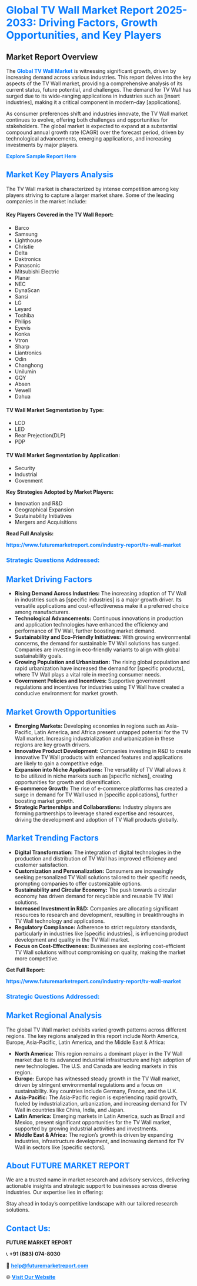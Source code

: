 <h1 style="color: #007BFF;">Global TV Wall Market Report 2025-2033: Driving Factors, Growth Opportunities, and Key Players</h1>

<section id="overview">
<h2>Market Report Overview</h2>
<p>The <a href="https://www.futuremarketreport.com/industry-report/tv-wall-market" style="color: #007BFF; text-decoration: none;"><strong>Global TV Wall Market</strong></a> is witnessing significant growth, driven by increasing demand across various industries. This report delves into the key aspects of the TV Wall market, providing a comprehensive analysis of its current status, future potential, and challenges. The demand for TV Wall has surged due to its wide-ranging applications in industries such as [insert industries], making it a critical component in modern-day [applications].</p>
<p>As consumer preferences shift and industries innovate, the TV Wall market continues to evolve, offering both challenges and opportunities for stakeholders. The global market is expected to expand at a substantial compound annual growth rate (CAGR) over the forecast period, driven by technological advancements, emerging applications, and increasing investments by major players.</p>
</section>

<section id="overview">
<p><a href="https://www.futuremarketreport.com/request-sample/reportId=82215" style="color: #007BFF; text-decoration: none;"><strong>Explore Sample Report Here</strong></a></p>
</section>

<section id="key-players">
<h2 style="color: #007BFF;">Market Key Players Analysis</h2>
<p>The TV Wall market is characterized by intense competition among key players striving to capture a larger market share. Some of the leading companies in the market include:</p>
<h4>Key Players Covered in the TV Wall Report:</h4>
<ul><li>Barco</li><li>Samsung</li><li>Lighthouse</li><li>Christie</li><li>Delta</li><li>Daktronics</li><li>Panasonic</li><li>Mitsubishi Electric</li><li>Planar</li><li>NEC</li><li>DynaScan</li><li>Sansi</li><li>LG</li><li>Leyard</li><li>Toshiba</li><li>Philips</li><li>Eyevis</li><li>Konka</li><li>Vtron</li><li>Sharp</li><li>Liantronics</li><li>Odin</li><li>Changhong</li><li>Unilumin</li><li>GQY</li><li>Absen</li><li>Vewell</li><li>Dahua</li></ul>
<h4>TV Wall Market Segmentation by Type:</h4>
<ul><li>LCD</li><li>LED</li><li>Rear Prejection(DLP)</li><li>PDP</li></ul>

<h4>TV Wall Market Segmentation by Application:</h4>
<ul><li>Security</li><li>Industrial</li><li>Govenment</li></ul>
<p><strong>Key Strategies Adopted by Market Players:</strong></p>
<ul>
<li>Innovation and R&D</li>
<li>Geographical Expansion</li>
<li>Sustainability Initiatives</li>
<li>Mergers and Acquisitions</li>
</ul>
</section>

<section>
<p><strong>Read Full Analysis: </strong></p><a href="https://www.futuremarketreport.com/industry-report/tv-wall-market" style="color: #007BFF; text-decoration: none;"><strong>https://www.futuremarketreport.com/industry-report/tv-wall-market</strong></a>
<h3 style="color: #007BFF;">Strategic Questions Addressed:</h3>
</section>

<section id="driving-factors">
<h2 style="color: #007BFF;">Market Driving Factors</h2>
<ul>
<li><strong>Rising Demand Across Industries:</strong> The increasing adoption of TV Wall in industries such as [specific industries] is a major growth driver. Its versatile applications and cost-effectiveness make it a preferred choice among manufacturers.</li>
<li><strong>Technological Advancements:</strong> Continuous innovations in production and application technologies have enhanced the efficiency and performance of TV Wall, further boosting market demand.</li>
<li><strong>Sustainability and Eco-Friendly Initiatives:</strong> With growing environmental concerns, the demand for sustainable TV Wall solutions has surged. Companies are investing in eco-friendly variants to align with global sustainability goals.</li>
<li><strong>Growing Population and Urbanization:</strong> The rising global population and rapid urbanization have increased the demand for [specific products], where TV Wall plays a vital role in meeting consumer needs.</li>
<li><strong>Government Policies and Incentives:</strong> Supportive government regulations and incentives for industries using TV Wall have created a conducive environment for market growth.</li>
</ul>
</section>

<section id="growth-opportunities">
<h2 style="color: #007BFF;">Market Growth Opportunities</h2>
<ul>
<li><strong>Emerging Markets:</strong> Developing economies in regions such as Asia-Pacific, Latin America, and Africa present untapped potential for the TV Wall market. Increasing industrialization and urbanization in these regions are key growth drivers.</li>
<li><strong>Innovative Product Development:</strong> Companies investing in R&D to create innovative TV Wall products with enhanced features and applications are likely to gain a competitive edge.</li>
<li><strong>Expansion into Niche Applications:</strong> The versatility of TV Wall allows it to be utilized in niche markets such as [specific niches], creating opportunities for growth and diversification.</li>
<li><strong>E-commerce Growth:</strong> The rise of e-commerce platforms has created a surge in demand for TV Wall used in [specific applications], further boosting market growth.</li>
<li><strong>Strategic Partnerships and Collaborations:</strong> Industry players are forming partnerships to leverage shared expertise and resources, driving the development and adoption of TV Wall products globally.</li>
</ul>
</section>

<section id="trending-factors">
<h2 style="color: #007BFF;">Market Trending Factors</h2>
<ul>
<li><strong>Digital Transformation:</strong> The integration of digital technologies in the production and distribution of TV Wall has improved efficiency and customer satisfaction.</li>
<li><strong>Customization and Personalization:</strong> Consumers are increasingly seeking personalized TV Wall solutions tailored to their specific needs, prompting companies to offer customizable options.</li>
<li><strong>Sustainability and Circular Economy:</strong> The push towards a circular economy has driven demand for recyclable and reusable TV Wall solutions.</li>
<li><strong>Increased Investment in R&D:</strong> Companies are allocating significant resources to research and development, resulting in breakthroughs in TV Wall technology and applications.</li>
<li><strong>Regulatory Compliance:</strong> Adherence to strict regulatory standards, particularly in industries like [specific industries], is influencing product development and quality in the TV Wall market.</li>
<li><strong>Focus on Cost-Effectiveness:</strong> Businesses are exploring cost-efficient TV Wall solutions without compromising on quality, making the market more competitive.</li>
</ul>
</section>

<section>
<p><strong>Get Full Report: </strong></p><a href="https://www.futuremarketreport.com/industry-report/tv-wall-market" style="color: #007BFF; text-decoration: none;"><strong>https://www.futuremarketreport.com/industry-report/tv-wall-market</strong></a>
<h3 style="color: #007BFF;">Strategic Questions Addressed:</h3>
</section>


<section id="regional-analysis">
<h2 style="color: #007BFF;">Market Regional Analysis</h2>
<p>The global TV Wall market exhibits varied growth patterns across different regions. The key regions analyzed in this report include North America, Europe, Asia-Pacific, Latin America, and the Middle East & Africa:</p>
<ul>
<li><strong>North America:</strong> This region remains a dominant player in the TV Wall market due to its advanced industrial infrastructure and high adoption of new technologies. The U.S. and Canada are leading markets in this region.</li>
<li><strong>Europe:</strong> Europe has witnessed steady growth in the TV Wall market, driven by stringent environmental regulations and a focus on sustainability. Key countries include Germany, France, and the U.K.</li>
<li><strong>Asia-Pacific:</strong> The Asia-Pacific region is experiencing rapid growth, fueled by industrialization, urbanization, and increasing demand for TV Wall in countries like China, India, and Japan.</li>
<li><strong>Latin America:</strong> Emerging markets in Latin America, such as Brazil and Mexico, present significant opportunities for the TV Wall market, supported by growing industrial activities and investments.</li>
<li><strong>Middle East & Africa:</strong> The region’s growth is driven by expanding industries, infrastructure development, and increasing demand for TV Wall in sectors like [specific sectors].</li>
</ul>
</section>

<footer>
<h2 style="color: #007BFF;">About FUTURE MARKET REPORT</h2>
<p>We are a trusted name in market research and advisory services, delivering actionable insights and strategic support to businesses across diverse industries. Our expertise lies in offering:</p>

<p>Stay ahead in today’s competitive landscape with our tailored research solutions.</p>

<h2 style="color: #007BFF;">Contact Us:</h2>
<p><strong>FUTURE MARKET REPORT</strong></p>
<p>📞 <strong>+91 (883) 074-8030</strong></p>
<p>📧 <strong><a href="mailto:help@futuremarketreport.com" style="color: #007BFF;">help@futuremarketreport.com</a></strong></p>
<p>🌐 <strong><a href="https://www.futuremarketreport.com/" style="color: #007BFF;">Visit Our Website</a></strong></p>
</footer>